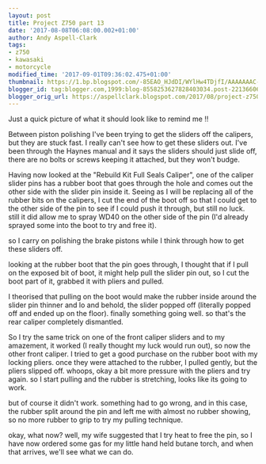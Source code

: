 ```yaml
---
layout: post
title: Project Z750 part 13
date: '2017-08-08T06:08:00.002+01:00'
author: Andy Aspell-Clark
tags:
- z750
- kawasaki
- motorcycle
modified_time: '2017-09-01T09:36:02.475+01:00'
thumbnail: https://1.bp.blogspot.com/-85EAO_HJdDI/WYlHw4TDjfI/AAAAAAAC-pc/J5NIugap4nspaW8jNznGLMa-buCzRk67wCKgBGAs/s72-c/IMG_20170808_060921.jpg
blogger_id: tag:blogger.com,1999:blog-8558253627828403034.post-2213660654331825697
blogger_orig_url: https://aspellclark.blogspot.com/2017/08/project-z750-part-13.html
---
```





Just a quick picture of what it should look like to remind me !!

Between piston polishing I've been trying to get the sliders off the calipers, but they are stuck fast. I really can't see how to get these sliders out. I've been through the Haynes manual and it says the sliders should just slide off, there are no bolts or screws keeping it attached, but they won't budge.



Having now looked at the "Rebuild Kit Full Seals Caliper", one of the caliper slider pins has a rubber boot that goes through the hole and comes out the other side with the slider pin inside it. Seeing as I will be replacing all of the rubber bits on the calipers, I cut the end of the boot off so that I could get to the other side of the pin to see if I could push it through, but still no luck. still it did allow me to spray WD40 on the other side of the pin (I'd already sprayed some into the boot to try and free it).



so I carry on polishing the brake pistons while I think through how to get these sliders off.



looking at the rubber boot that the pin goes through, I thought that if I pull on the exposed bit of boot, it might help pull the slider pin out, so I cut the boot&nbsp;part of it, grabbed it with pliers and pulled.



I theorised that pulling on the boot would make the rubber inside around the slider pin thinner and lo and behold, the slider popped off (literally popped off and ended up on the floor). finally something going well. so that's the rear caliper completely dismantled.



So I try the same trick on one of the front caliper sliders and to my amazement, it worked (I really thought my luck would run out), so now the other front caliper. I tried to get a good purchase on the rubber boot with my locking pliers. once they were attached to the rubber, I pulled gently, but the pliers slipped off. whoops, okay a bit more pressure with the pliers and try again. so I start pulling and the rubber is stretching, looks like its going to work.



but of course it didn't work. something had to go wrong, and in this case, the rubber split around the pin and left me with almost no rubber showing, so no more rubber to grip to try my pulling technique. 



okay, what now? well, my wife suggested that I try heat to free the pin, so I have now ordered some gas for my little hand held butane torch, and when that arrives, we'll see what we can do.


